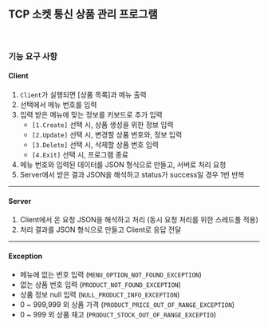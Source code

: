 ## TCP 소켓 통신 상품 관리 프로그램
<br>

### 기능 요구 사항
#### Client
  1. `Client`가 실행되면 [상품 목록]과 메뉴 출력
  2. 선택에서 메뉴 번호를 입력
  3. 입력 받은 메뉴에 맞는 정보를 키보드로 추가 입력
     - `[1.Create]` 선택 시, 상품 생성을 위한 정보 입력
     - `[2.Update]` 선택 시, 변경할 상품 번호와, 정보 입력
     - `[3.Delete]` 선택 시, 삭제할 상품 번호 입력
     - `[4.Exit]` 선택 시, 프로그램 종료
  4. 메뉴 번호와 입력된 데이터를 JSON 형식으로 만들고, 서버로 처리 요청
  5. Server에서 받은 결과 JSON을 해석하고 status가 success일 경우 1번 반복

---
#### Server
 1. Client에서 온 요청 JSON을 해석하고 처리 (동시 요청 처리를 위한 스레드풀 적용)
 2. 처리 결과를 JSON 형식으로 만들고 Client로 응답 전달

---
#### Exception
  - 메뉴에 없는 번호 입력 (`MENU_OPTION_NOT_FOUND_EXCEPTION`)
  - 없는 상품 번호 입력 (`PRODUCT_NOT_FOUND_EXCEPTION`)
  - 상품 정보 null 입력 (`NULL_PRODUCT_INFO_EXCEPTION`)
  - 0 ~ 999,999 외 상품 가격 (`PRODUCT_PRICE_OUT_OF_RANGE_EXCEPTION`)
  - 0 ~ 999 외 상품 재고 (`PRODUCT_STOCK_OUT_OF_RANGE_EXCEPTIO`)